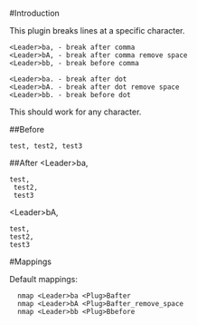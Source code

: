 
#Introduction

This plugin breaks lines at a specific character.

```
<Leader>ba, - break after comma
<Leader>bA, - break after comma remove space
<Leader>bb, - break before comma

<Leader>ba. - break after dot
<Leader>bA. - break after dot remove space
<Leader>bb. - break before dot
```

This should work for any character.

##Before

```
test, test2, test3
```

##After
&lt;Leader&gt;ba,
```
test,
 test2,
 test3
```

&lt;Leader&gt;bA,
```
test,
test2,
test3
```

#Mappings

Default mappings:
```
  nmap <Leader>ba <Plug>Bafter
  nmap <Leader>bA <Plug>Bafter_remove_space
  nmap <Leader>bb <Plug>Bbefore
```
